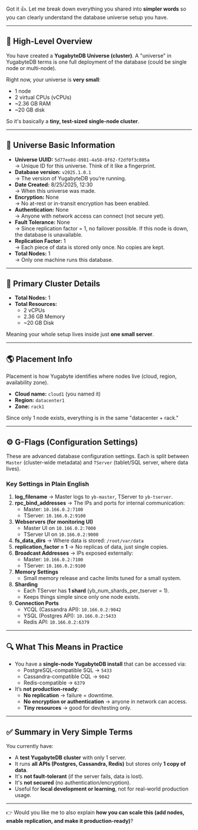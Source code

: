 Got it 👍. Let me break down everything you shared into **simpler words** so you can clearly understand the database universe setup you have.

***

## 📌 High-Level Overview
You have created a **YugabyteDB Universe (cluster)**. A "universe" in YugabyteDB terms is one full deployment of the database (could be single node or multi-node).  

Right now, your universe is **very small**:
- 1 node  
- 2 virtual CPUs (vCPUs)  
- ~2.36 GB RAM  
- ~20 GB disk  

So it's basically a **tiny, test-sized single-node cluster**.

***

## 🔑 Universe Basic Information
- **Universe UUID:** `5d77ee8d-8981-4a58-8f62-f2df0f3c805a`  
   → Unique ID for this universe. Think of it like a fingerprint.  
- **Database version:** `v2025.1.0.1`  
   → The version of YugabyteDB you’re running.  
- **Date Created:** 8/25/2025, 12:30  
   → When this universe was made.  
- **Encryption:** None  
   → No at-rest or in-transit encryption has been enabled.  
- **Authentication:** None  
   → Anyone with network access can connect (not secure yet).  
- **Fault Tolerance:** None  
   → Since replication factor = 1, no failover possible. If this node is down, the database is unavailable.  
- **Replication Factor:** 1  
   → Each piece of data is stored only once. No copies are kept.  
- **Total Nodes:** 1  
   → Only one machine runs this database.  

***

## 🔧 Primary Cluster Details
- **Total Nodes:** 1  
- **Total Resources:**  
  - 2 vCPUs  
  - 2.36 GB Memory  
  - ~20 GB Disk  

Meaning your whole setup lives inside just **one small server**.

***

## 🌎 Placement Info
Placement is how Yugabyte identifies where nodes live (cloud, region, availability zone).

- **Cloud name:** `cloud1` (you named it)  
- **Region:** `datacenter1`  
- **Zone:** `rack1`  

Since only 1 node exists, everything is in the same "datacenter + rack."

***

## ⚙️ G-Flags (Configuration Settings)

These are advanced database configuration settings. Each is split between `Master` (cluster-wide metadata) and `TServer` (tablet/SQL server, where data lives).

### Key Settings in Plain English
1. **log_filename** → Master logs to `yb-master`, TServer to `yb-tserver`.  
2. **rpc_bind_addresses** → The IPs and ports for internal communication:  
   - Master: `10.166.0.2:7100`  
   - TServer: `10.166.0.2:9100`  
3. **Webservers (for monitoring UI)**  
   - Master UI on `10.166.0.2:7000`  
   - TServer UI on `10.166.0.2:9000`  
4. **fs_data_dirs** → Where data is stored: `/root/var/data`  
5. **replication_factor = 1** → No replicas of data, just single copies.  
6. **Broadcast Addresses** → IPs exposed externally:  
   - Master: `10.166.0.2:7100`  
   - TServer: `10.166.0.2:9100`  
7. **Memory Settings**  
   - Small memory release and cache limits tuned for a small system.  
8. **Sharding**  
   - Each TServer has **1 shard** (yb_num_shards_per_tserver = 1).  
   - Keeps things simple since only one node exists.  
9. **Connection Ports**  
   - YCQL (Cassandra API): `10.166.0.2:9042`  
   - YSQL (Postgres API): `10.166.0.2:5433`  
   - Redis API: `10.166.0.2:6379`  

***

## 🔍 What This Means in Practice
- You have a **single-node YugabyteDB install** that can be accessed via:
  - PostgreSQL-compatible SQL → `5433`  
  - Cassandra-compatible CQL → `9042`  
  - Redis-compatible → `6379`  
- It’s **not production-ready**:
  - **No replication** → failure = downtime.  
  - **No encryption or authentication** → anyone in network can access.  
  - **Tiny resources** → good for dev/testing only.  

***

## ✅ Summary in Very Simple Terms
You currently have:
- A **test YugabyteDB cluster** with only 1 server.  
- It runs **all APIs (Postgres, Cassandra, Redis)** but stores only **1 copy of data**.  
- It's **not fault-tolerant** (if the server fails, data is lost).  
- It's **not secured** (no authentication/encryption).  
- Useful for **local development or learning**, not for real-world production usage.  

***

👉 Would you like me to also explain **how you can scale this (add nodes, enable replication, and make it production-ready)**?
